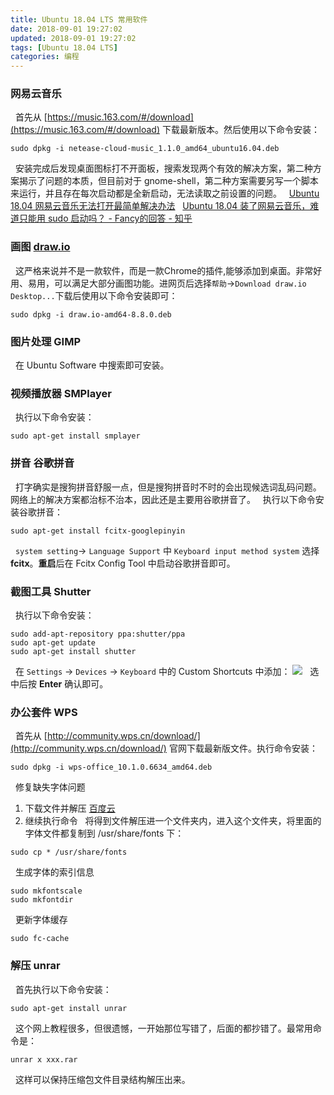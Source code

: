 ```yaml
---
title: Ubuntu 18.04 LTS 常用软件
date: 2018-09-01 19:27:02
updated: 2018-09-01 19:27:02
tags: [Ubuntu 18.04 LTS]
categories: 编程
---
```


### 网易云音乐
&nbsp;&nbsp;首先从 [https://music.163.com/#/download](https://music.163.com/#/download) 下载最新版本。然后使用以下命令安装：
```
sudo dpkg -i netease-cloud-music_1.1.0_amd64_ubuntu16.04.deb
```
&nbsp;&nbsp;安装完成后发现桌面图标打不开面板，搜索发现两个有效的解决方案，第二种方案揭示了问题的本质，但目前对于 gnome-shell，第二种方案需要另写一个脚本来运行，并且存在每次启动都是全新启动，无法读取之前设置的问题。
&nbsp;&nbsp;[Ubuntu 18.04 网易云音乐无法打开最简单解决办法](https://notes.ijustplay.cn/software/ubuntu-netease-cloud-music.html)
&nbsp;&nbsp;[Ubuntu 18.04 装了网易云音乐，难道只能用 sudo 启动吗？ - Fancy的回答 - 知乎](https://www.zhihu.com/question/277330447/answer/478510195)

### 画图 [draw.io](https://www.draw.io/)
&nbsp;&nbsp;这严格来说并不是一款软件，而是一款Chrome的插件,能够添加到桌面。非常好用、易用，可以满足大部分画图功能。进网页后选择`帮助`->`Download draw.io Desktop...`下载后使用以下命令安装即可：
```
sudo dpkg -i draw.io-amd64-8.8.0.deb
```

### 图片处理 GIMP
&nbsp;&nbsp;在 Ubuntu Software 中搜索即可安装。

### 视频播放器 SMPlayer
&nbsp;&nbsp;执行以下命令安装：
```
sudo apt-get install smplayer
```

### 拼音 谷歌拼音
&nbsp;&nbsp;打字确实是搜狗拼音舒服一点，但是搜狗拼音时不时的会出现候选词乱码问题。网络上的解决方案都治标不治本，因此还是主要用谷歌拼音了。
&nbsp;&nbsp;执行以下命令安装谷歌拼音：
```
sudo apt-get install fcitx-googlepinyin
```
&nbsp;&nbsp;`system setting`-> `Language Support` 中 `Keyboard input method system` 选择 **fcitx**。**重启**后在 Fcitx Config Tool 中启动谷歌拼音即可。

### 截图工具 Shutter
&nbsp;&nbsp;执行以下命令安装：
```
sudo add-apt-repository ppa:shutter/ppa
sudo apt-get update
sudo apt-get install shutter
```
&nbsp;&nbsp;在 `Settings` -> `Devices` -> `Keyboard` 中的 Custom Shortcuts 中添加：
![](https://s1.ax1x.com/2018/09/01/PxVBq0.png)
&nbsp;&nbsp;选中后按 **Enter** 确认即可。

### 办公套件 WPS
&nbsp;&nbsp;首先从 [http://community.wps.cn/download/](http://community.wps.cn/download/) 官网下载最新版文件。执行命令安装：
```
sudo dpkg -i wps-office_10.1.0.6634_amd64.deb
```
&nbsp;&nbsp;修复缺失字体问题
1. 下载文件并解压
[百度云](https://pan.baidu.com/s/1mh0lcbY)
2.  继续执行命令
&nbsp;&nbsp;将得到文件解压进一个文件夹内，进入这个文件夹，将里面的字体文件都复制到 /usr/share/fonts 下：
```
sudo cp * /usr/share/fonts
```
&nbsp;&nbsp;生成字体的索引信息
```
sudo mkfontscale
sudo mkfontdir
```
&nbsp;&nbsp;更新字体缓存
```
sudo fc-cache
```

### 解压 unrar
&nbsp;&nbsp;首先执行以下命令安装：
```
sudo apt-get install unrar
```

&nbsp;&nbsp;这个网上教程很多，但很遗憾，一开始那位写错了，后面的都抄错了。最常用命令是：
```
unrar x xxx.rar
```
&nbsp;&nbsp;这样可以保持压缩包文件目录结构解压出来。
